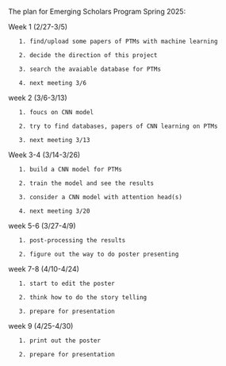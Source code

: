 The plan for Emerging Scholars Program Spring 2025:

Week 1 (2/27-3/5)

       1. find/upload some papers of PTMs with machine learning
       
       2. decide the direction of this project
       
       3. search the avaiable database for PTMs
       
       4. next meeting 3/6
       
week 2 (3/6-3/13)

       1. foucs on CNN model 

       2. try to find databases, papers of CNN learning on PTMs

       3. next meeting 3/13
       
Week 3-4 (3/14-3/26)

       1. build a CNN model for PTMs
       
       2. train the model and see the results
       
       3. consider a CNN model with attention head(s)

       4. next meeting 3/20

week 5-6 (3/27-4/9)
       
       1. post-processing the results
       
       2. figure out the way to do poster presenting

week 7-8 (4/10-4/24)
       
       1. start to edit the poster
       
       2. think how to do the story telling
       
       3. prepare for presentation

week 9 (4/25-4/30)
       
       1. print out the poster
       
       2. prepare for presentation
